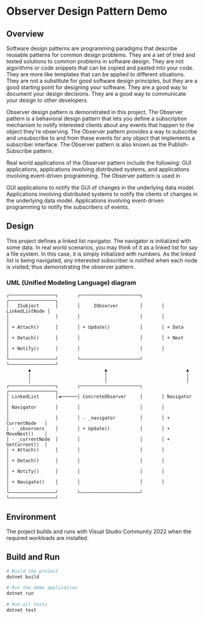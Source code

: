 ﻿# Observer Design Pattern Demo

## Overview

Software design patterns are programming paradigms that describe reusable patterns for common design problems. They are a set of tried and tested solutions to common problems in software design. They are not algorithms or code snippets that can be copied and pasted into your code. They are more like templates that can be applied to different situations. They are not a substitute for good software design principles, but they are a good starting point for designing your software. They are a good way to document your design decisions. They are a good way to communicate your design to other developers.

Observer design pattern is demonstrated in this project. The Observer pattern is a behavioral design pattern that lets you define a subscription mechanism to notify interested clients about any events that happen to the object they're observing. The Observer pattern provides a way to subscribe and unsubscribe to and from these events for any object that implements a subscriber interface. The Observer pattern is also known as the Publish-Subscribe pattern.

Real world applications of the Observer pattern include the following: GUI applications, applications involving distributed systems, and applications involving event-driven programming. The Observer pattern is used in

GUI applications to notify the GUI of changes in the underlying data model.
Applications involving distributed systems to notify the clients of changes in the underlying data model.
Applications involving event-driven programming to notify the subscribers of events.

## Design

This project defines a linked list navigator. The navigator is initialized with some data. In real world scenarios, you may think of it as a linked list for say a file system. In this case, it is simply initialized with numbers. As the linked list is being navigated, any interested subscriber is notified when each node is visited; thus demonstrating the observer pattern.

### UML (Unified Modeling Language) diagram

```
┌─────────────────┐       ┌──────────────────────┐       ┌─────────────────┐
│   ISubject      │       │     IObserver        │       │  LinkedListNode │
│                 │       │                      │       │                 │
│ + Attach()      │       │ + Update()           │       │ + Data          │
│ + Detach()      │       │                      │       │ + Next          │
│ + Notify()      │       │                      │       │                 │
└─────────────────┘       └──────────────────────┘       └─────────────────┘
        ▲                           ▲                             ▲
        │                           │                             │
        │                           │                             │
┌─────────────────┐       ┌──────────────────────┐       ┌─────────────────┐
│ LinkedList      │◄──────│ ConcreteObserver     │       │ Navigator       │
│ Navigator       │       │                      │       │                 │
│                 │       │ - _navigator         │       │ + CurrentNode   │
│ - _observers    │       │ + Update()           │       │ + MoveNext()    │
│ - _currentNode  │       │                      │       │ + GetCurrent()  │
│ + Attach()      │       │                      │       │                 │
│ + Detach()      │       │                      │       │                 │
│ + Notify()      │       │                      │       │                 │
│ + Navigate()    │       │                      │       │                 │
└─────────────────┘       └──────────────────────┘       └─────────────────┘
```

## Environment

The project builds and runs with Visual Studio Community 2022 when the required workloads are installed.

## Build and Run

```bash
# Build the project
dotnet build

# Run the demo application
dotnet run

# Run all tests
dotnet test
